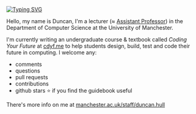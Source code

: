 [![Typing SVG](https://readme-typing-svg.herokuapp.com?font=Fira+Code&pause=1000&random=false&width=435&lines=Your+future+is+bright+.+.+.;Your+future+needs+coding+.+.+.;Let's+start+coding+your+future+.+.+.;Find+out+more+at+www.cdyf.me)](https://git.io/typing-svg)

Hello, my name is Duncan, I'm a lecturer (≈ [Assistant Professor](https://en.wikipedia.org/wiki/Assistant_professor)) in the Department of Computer Science at the University of Manchester. 

I'm currently writing an undergraduate course & textbook called *Coding Your Future* at [cdyf.me](https://www.cdyf.me/) to help students design, build, test and code their future in computing. I welcome any: 

* comments
* questions
* pull requests
* contributions
* github stars ⭐️ if you find the guidebook useful

There's more info on me at [manchester.ac.uk/staff/duncan.hull](https://personalpages.manchester.ac.uk/staff/duncan.hull/)
